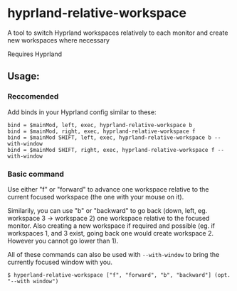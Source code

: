 # hyprland-relative-workspace

A tool to switch Hyprland workspaces relatively to each monitor and create new workspaces where necessary

Requires Hyprland

## Usage:

### Reccomended

Add binds in your Hyprland config similar to these:
```Properties
bind = $mainMod, left, exec, hyprland-relative-workspace b
bind = $mainMod, right, exec, hyprland-relative-workspace f
bind = $mainMod SHIFT, left, exec, hyprland-relative-workspace b --with-window
bind = $mainMod SHIFT, right, exec, hyprland-relative-workspace f --with-window
```

### Basic command

Use either "f" or "forward" to advance one workspace relative to the current focused workspace (the one with your mouse on it).

Similarily, you can use "b" or "backward" to go back (down, left, eg. workspace 3 -> workspace 2) one workspace relative to the focused monitor. Also creating a new workspace if required and possible (eg. if workspaces 1, and 3 exist, going back one would create workspace 2. However you cannot go lower than 1).

All of these commands can also be used with ``--with-window`` to bring the currently focused window with you.

```
$ hyperland-relative-workspace ["f", "forward", "b", "backward"] (opt. "--with window")
```